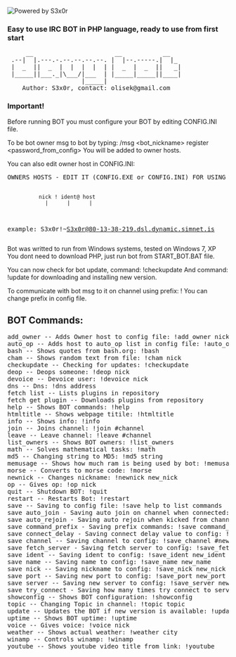 ![Powered by S3x0r](http://minionki.com.pl/powered.png)
### Easy to use IRC BOT in PHP language, ready to use from first start

<dl>
<pre>
     __                      __           __
 .--|  |.---.-.--.--.--.--. |  |--.-----.|  |_
 |  _  ||  _  |  |  |  |  | |  _  |  _  ||   _|
 |_____||___._|\___/|___  | |_____|_____||____|
                    |_____|
    Author: S3x0r, contact: olisek@gmail.com
</pre>
</dl>

### Important!
Before running BOT you must configure your BOT by editing CONFIG.INI file.

To be bot owner msg to bot by typing: /msg <bot_nickname> register <password_from_config>
You will be added to owner hosts.

You can also edit owner host in CONFIG.INI:

<dl>
<pre>
OWNERS HOSTS - EDIT IT (CONFIG.EXE or CONFIG.INI) FOR USING BOT COMMANDS!

              nick ! ident@ host
                |      |      |
example: S3x0r!~S3x0r@80-13-38-219.dsl.dynamic.simnet.is
</pre>
</dl>

Bot was writted to run from Windows systems, tested on Windows 7, XP
You dont need to download PHP, just run bot from START_BOT.BAT file.

You can now check for bot update, command: !checkupdate
And command: !update for downloading and installing new version.

To communicate with bot msg to it on channel using prefix: !<command>
You can change prefix in config file.

## BOT Commands:
<dl>
<pre>
add_owner -- Adds Owner host to config file: !add_owner nick!ident@host
auto_op -- Adds host to auto_op list in config file: !auto_op nick!ident@host
bash -- Shows quotes from bash.org: !bash
cham -- Shows random text from file: !cham nick
checkupdate -- Checking for updates: !checkupdate
deop -- Deops someone: !deop nick
devoice -- Devoice user: !devoice nick
dns -- Dns: !dns address
fetch list -- Lists plugins in repository
fetch get plugin -- Downloads plugins from repository
help -- Shows BOT commands: !help
htmltitle -- Shows webpage titile: !htmltitle <http://address>
info -- Shows info: !info
join -- Joins channel: !join #channel
leave -- Leave channel: !leave #channel
list_owners -- Shows BOT owners: !list_owners
math -- Solves mathematical tasks: !math <eg. 8*8+6>
md5 -- Changing string to MD5: !md5 string
memusage -- Shows how much ram is being used by bot: !memusage
morse -- Converts to morse code: !morse <text>
newnick -- Changes nickname: !newnick new_nick
op -- Gives op: !op nick
quit -- Shutdown BOT: !quit
restart -- Restarts Bot: !restart
save -- Saving to config file: !save help to list commands
save auto_join - Saving auto join on channel when connected: !save auto_join yes/no
save auto_rejoin - Saving auto rejoin when kicked from channel: !save auto_rejoin yes/no
save command_prefix - Saving prefix commands: !save command_prefix new_prefix
save connect_delay - Saving connect delay value to config: !save connect_delay value
save channel -- Saving channel to config: !save_channel #new_channel
save fetch_server - Saving fetch server to config: !save_fetch_server new_server
save ident -- Saving ident to config: !save_ident new_ident
save name -- Saving name to config: !save_name new_name
save nick -- Saving nickname to config: !save_nick new_nick
save port -- Saving new port to config: !save_port new_port
save server -- Saving new server to config: !save_server new_server
save try_connect - Saving how many times try connect to server: !save try_connect value
showconfig -- Shows BOT configuration: !showconfig
topic -- Changing Topic in channel: !topic topic
update -- Updates the BOT if new version is available: !update
uptime -- Shows BOT uptime: !uptime
voice -- Gives voice: !voice nick
weather -- Shows actual weather: !weather city
winamp -- Controls winamp: !winamp <help>
youtube -- Shows youtube video title from link: !youtube <link>
</pre>
</dl>